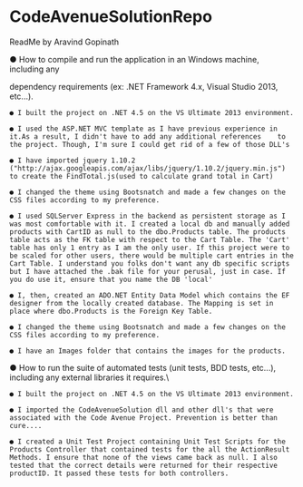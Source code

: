 # CodeAvenueSolutionRepo

ReadMe by Aravind Gopinath

● How to compile and run the application in an Windows machine, including any

dependency requirements (ex: .NET Framework 4.x, Visual Studio 2013, etc...).

	● I built the project on .NET 4.5 on the VS Ultimate 2013 environment.

	● I used the ASP.NET MVC template as I have previous experience in it.As a result, I didn't have to add any additional references    to the project. Though, I'm sure I could get rid of a few of those DLL's

	● I have imported jquery 1.10.2 ("http://ajax.googleapis.com/ajax/libs/jquery/1.10.2/jquery.min.js") to create the FindTotal.js(used to calculate grand total in Cart)
	
	● I changed the theme using Bootsnatch and made a few changes on the CSS files according to my preference. 
	
	● I used SQLServer Express in the backend as persistent storage as I was most comfortable with it. I created a local db and manually added products with CartID as null to the dbo.Products table. The products table acts as the FK table with respect to the Cart Table. The 'Cart' table has only 1 entry as I am the only user. If this project were to be scaled for other users, there would be multiple cart entries in the Cart Table. I understand you folks don't want any db specific scripts but I have attached the .bak file for your perusal, just in case. If you do use it, ensure that you name the DB 'local'
	
	● I, then, created an ADO.NET Entity Data Model which contains the EF designer from the locally created database. The Mapping is set in place where dbo.Products is the Foreign Key Table.
		
	● I changed the theme using Bootsnatch and made a few changes on the CSS files according to my preference. 
	
	● I have an Images folder that contains the images for the products. 


● How to run the suite of automated tests (unit tests, BDD tests, etc...), including any external libraries it requires.\

	● I built the project on .NET 4.5 on the VS Ultimate 2013 environment.
	
	● I imported the CodeAvenueSolution dll and other dll's that were associated with the Code Avenue Project. Prevention is better than cure....
	
	● I created a Unit Test Project containing Unit Test Scripts for the Products Controller that contained tests for the all the ActionResult Methods. I ensure that none of the views came back as null. I also tested that the correct details were returned for their respective productID. It passed these tests for both controllers. 

	
	
